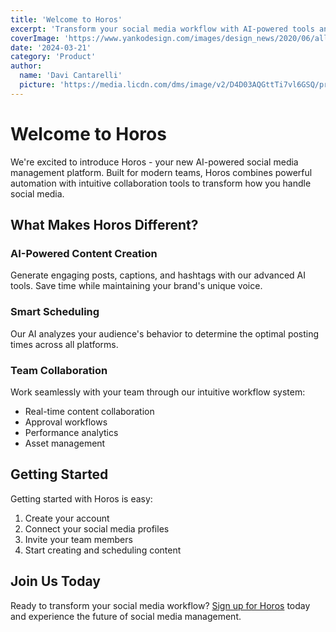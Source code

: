```yaml
---
title: 'Welcome to Horos'
excerpt: 'Transform your social media workflow with AI-powered tools and streamlined collaboration.'
coverImage: 'https://www.yankodesign.com/images/design_news/2020/06/all-black-desk-setups-that-will-inspire-you-to-adapt-this-modern-minimal-trend/01-Black-Desk-Setup_-minimal_modern_hero3.jpg'
date: '2024-03-21'
category: 'Product'
author:
  name: 'Davi Cantarelli'
  picture: 'https://media.licdn.com/dms/image/v2/D4D03AQGttTi7vl6GSQ/profile-displayphoto-shrink_800_800/profile-displayphoto-shrink_800_800/0/1687982471158?e=1740614400&v=beta&t=-8Ckm2rqaejAEpDty37eSZVel1X0ICozQ0PKgJKrUUg'
---
```


# Welcome to Horos

We're excited to introduce Horos - your new AI-powered social media management platform. Built for modern teams, Horos combines powerful automation with intuitive collaboration tools to transform how you handle social media.

## What Makes Horos Different?

### AI-Powered Content Creation
Generate engaging posts, captions, and hashtags with our advanced AI tools. Save time while maintaining your brand's unique voice.

### Smart Scheduling
Our AI analyzes your audience's behavior to determine the optimal posting times across all platforms.

### Team Collaboration
Work seamlessly with your team through our intuitive workflow system:
- Real-time content collaboration
- Approval workflows
- Performance analytics
- Asset management

## Getting Started

Getting started with Horos is easy:

1. Create your account
2. Connect your social media profiles
3. Invite your team members
4. Start creating and scheduling content

## Join Us Today

Ready to transform your social media workflow? [Sign up for Horos](https://horos.house/signup) today and experience the future of social media management.
